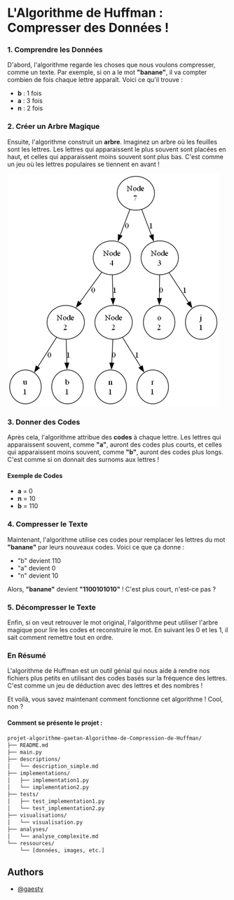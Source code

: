 # L'Algorithme de Huffman : Compresser des Données !

### 1. Comprendre les Données

D'abord, l'algorithme regarde les choses que nous voulons compresser, comme un texte. Par exemple, si on a le mot **"banane"**, il va compter combien de fois chaque lettre apparaît. Voici ce qu'il trouve :

- **b** : 1 fois
- **a** : 3 fois
- **n** : 2 fois

### 2. Créer un Arbre Magique

Ensuite, l'algorithme construit un **arbre**. Imaginez un arbre où les feuilles sont les lettres. Les lettres qui apparaissent le plus souvent sont placées en haut, et celles qui apparaissent moins souvent sont plus bas. C'est comme un jeu où les lettres populaires se tiennent en avant !

![Arbre representant le mot bonjour](huffman_tree.png)


### 3. Donner des Codes

Après cela, l'algorithme attribue des **codes** à chaque lettre. Les lettres qui apparaissent souvent, comme **"a"**, auront des codes plus courts, et celles qui apparaissent moins souvent, comme **"b"**, auront des codes plus longs. C'est comme si on donnait des surnoms aux lettres !

#### Exemple de Codes

- **a** = 0
- **n** = 10
- **b** = 110

### 4. Compresser le Texte

Maintenant, l'algorithme utilise ces codes pour remplacer les lettres du mot **"banane"** par leurs nouveaux codes. Voici ce que ça donne :

- "b" devient 110
- "a" devient 0
- "n" devient 10

Alors, **"banane"** devient **"1100101010"** ! C'est plus court, n'est-ce pas ?

### 5. Décompresser le Texte

Enfin, si on veut retrouver le mot original, l'algorithme peut utiliser l'arbre magique pour lire les codes et reconstruire le mot. En suivant les 0 et les 1, il sait comment remettre tout en ordre.

### En Résumé

L'algorithme de Huffman est un outil génial qui nous aide à rendre nos fichiers plus petits en utilisant des codes basés sur la fréquence des lettres. C'est comme un jeu de déduction avec des lettres et des nombres !

Et voilà, vous savez maintenant comment fonctionne cet algorithme ! Cool, non ?


#### Comment se présente le projet :
```
projet-algorithme-gaetan-Algorithme-de-Compression-de-Huffman/
├── README.md
├── main.py
├── descriptions/
│   └── description_simple.md
├── implementations/
│   ├── implementation1.py
│   └── implementation2.py
├── tests/
│   ├── test_implementation1.py
│   └── test_implementation2.py
├── visualisations/
│   └── visualisation.py
├── analyses/
│   └── analyse_complexite.md
└── ressources/
    └── [données, images, etc.]
```

## Authors

- [@gaesty](https://www.github.com/gaesty)